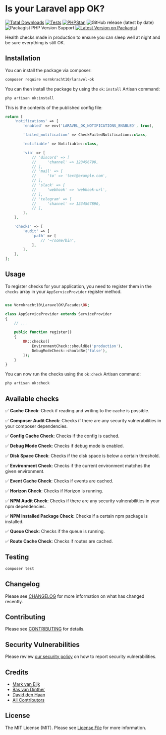 # Is your Laravel app OK?

[![Total Downloads](https://img.shields.io/packagist/dt/vormkracht10/laravel-ok.svg?style=flat-square)](https://packagist.org/packages/vormkracht10/laravel-ok)
[![Tests](https://github.com/vormkracht10/laravel-ok/actions/workflows/run-tests.yml/badge.svg?branch=main)](https://github.com/vormkracht10/laravel-ok/actions/workflows/run-tests.yml)
[![PHPStan](https://github.com/vormkracht10/laravel-ok/actions/workflows/phpstan.yml/badge.svg?branch=main)](https://github.com/vormkracht10/laravel-ok/actions/workflows/phpstan.yml)
![GitHub release (latest by date)](https://img.shields.io/github/v/release/vormkracht10/laravel-ok)
![Packagist PHP Version Support](https://img.shields.io/packagist/php-v/vormkracht10/laravel-ok)
[![Latest Version on Packagist](https://img.shields.io/packagist/v/vormkracht10/laravel-ok.svg?style=flat-square)](https://packagist.org/packages/vormkracht10/laravel-ok)

Health checks made in production to ensure you can sleep well at night and be sure everything is still OK.

## Installation

You can install the package via composer:

```bash
composer require vormkracht10/laravel-ok
```

You can then install the package by using the `ok:install` Artisan command:

```bash
php artisan ok:install
```

This is the contents of the published config file:

```php
return [
    'notifications' => [
        'enabled' => env('LARAVEL_OK_NOTIFICATIONS_ENABLED', true),

        'failed_notification' => CheckFailedNotification::class,

        'notifiable' => Notifiable::class,

        'via' => [
            // 'discord' => [
            //     'channel' => 123456790,
            // ],
            // 'mail' => [
            //     'to' => 'text@example.com',
            // ],
            // 'slack' => [
            //     'webhook' => 'webhook-url',
            // ],
            // 'telegram' => [
            //     'channel' => 1234567890,
            // ],
        ],
    ],

    'checks' => [
        'audit' => [
            'path' => [
                // '~/some/bin',
            ],
        ],
    ],
];
```

## Usage

To register checks for your application, you need to register them in the `checks` array in your `AppServiceProvider` register method.

```php

use Vormkracht10\LaravelOK\Facades\OK;

class AppServiceProvider extends ServiceProvider
{
    // ...

    public function register()
    {
        OK::checks([
            EnvironmentCheck::shouldBe('production'),
            DebugModeCheck::shouldBe('false'),
        ]);
    }
}
```

You can now run the checks using the `ok:check` Artisan command:

```bash
php artisan ok:check
```

## Available checks

✅ **Cache Check**: Check if reading and writing to the cache is possible.

✅ **Composer Audit Check**: Checks if there are any security vulnerabilities in your composer dependencies.

✅ **Config Cache Check**: Checks if the config is cached.

✅ **Debug Mode Check**: Checks if debug mode is enabled.

✅ **Disk Space Check**: Checks if the disk space is below a certain threshold.

✅ **Environment Check**: Checks if the current environment matches the given environment.

✅ **Event Cache Check**: Checks if events are cached.

✅ **Horizon Check**: Checks if Horizon is running.

✅ **NPM Audit Check**: Checks if there are any security vulnerabilities in your npm dependencies.

✅ **NPM Installed Package Check**: Checks if a certain npm package is installed.

✅ **Queue Check**: Checks if the queue is running.

✅ **Route Cache Check**: Checks if routes are cached.


## Testing

```bash
composer test
```

## Changelog

Please see [CHANGELOG](CHANGELOG.md) for more information on what has changed recently.

## Contributing

Please see [CONTRIBUTING](CONTRIBUTING.md) for details.

## Security Vulnerabilities

Please review [our security policy](../../security/policy) on how to report security vulnerabilities.

## Credits

-   [Mark van Eijk](https://github.com/markvaneijk)
-   [Bas van Dinther](https://github.com/baspa)
-   [David den Haan](https://github.com/dulkoss)
-   [All Contributors](../../contributors)

## License

The MIT License (MIT). Please see [License File](LICENSE.md) for more information.
